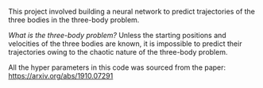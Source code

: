 This project involved building a neural network to predict trajectories of the three bodies in the three-body problem. 

*What is the three-body problem?*
Unless the starting positions and velocities of the three bodies are known, it is impossible to predict their trajectories owing to the chaotic nature of the three-body problem.

All the hyper parameters in this code was sourced from the paper: https://arxiv.org/abs/1910.07291
